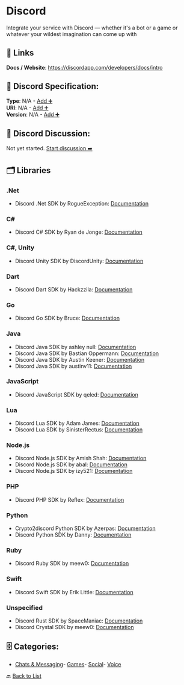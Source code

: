 # Discord

Integrate your service with Discord — whether it's a bot or a game or whatever your wildest imagination can come up with

##  🔗 Links
**Docs / Website**: https://discordapp.com/developers/docs/intro

## 🧬 Discord Specification:
**Type**: N/A - [Add ➕](https://github.com/apis-list/apis-list/edit/main/apis.yaml#L5284)  
**URI**: N/A - [Add ➕](https://github.com/apis-list/apis-list/edit/main/apis.yaml#L5284)  
**Version**: N/A - [Add ➕](https://github.com/apis-list/apis-list/edit/main/apis.yaml#L5284)

## 💬 Discord Discussion:
Not yet started. [Start discussion ➡️](https://github.com/apis-list/apis-list/discussions/new)

## 🗂️ Libraries
### .Net
- Discord .Net SDK by RogueException: [Documentation](https://github.com/RogueException/Discord.Net)
### C#
- Discord C# SDK by Ryan de Jonge: [Documentation](https://github.com/NaamloosDT/DSharpPlus)
### C#, Unity
- Discord Unity SDK by DiscordUnity: [Documentation](https://github.com/DiscordUnity/DiscordUnity)
### Dart
- Discord Dart SDK by Hackzzila: [Documentation](https://github.com/hackzzila/Discord-Dart)
### Go
- Discord Go SDK by Bruce: [Documentation](https://github.com/bwmarrin/discordgo)
### Java
- Discord Java SDK by ashley null: [Documentation](https://github.com/nerd/Discord4J)
- Discord Java SDK by Bastian Oppermann: [Documentation](https://github.com/BtoBastian/Javacord)
- Discord Java SDK by Austin Keener: [Documentation](https://github.com/DV8FromTheWorld/JDA/)
- Discord Java SDK by austinv11: [Documentation](https://github.com/austinv11/Discord4J)
### JavaScript
- Discord JavaScript SDK by qeled: [Documentation](https://github.com/qeled/discordie)
### Lua
- Discord Lua SDK by Adam James: [Documentation](https://github.com/satom99/litcord)
- Discord Lua SDK by SinisterRectus: [Documentation](https://github.com/SinisterRectus/Discordia)
### Node.js
- Discord Node.js SDK by Amish Shah: [Documentation](https://github.com/hydrabolt/discord.js)
- Discord Node.js SDK by abal: [Documentation](https://github.com/abalabahaha/eris)
- Discord Node.js SDK by izy521: [Documentation](https://github.com/izy521/discord.io)
### PHP
- Discord PHP SDK by Reflex: [Documentation](https://github.com/teamreflex/DiscordPHP)
### Python
- Crypto2discord Python SDK by Azerpas: [Documentation](https://github.com/azerpas/Crypto2discord)
- Discord Python SDK by Danny: [Documentation](https://github.com/Rapptz/discord.py)
### Ruby
- Discord Ruby SDK by meew0: [Documentation](https://github.com/meew0/discordrb)
### Swift
- Discord Swift SDK by Erik Little: [Documentation](https://github.com/nuclearace/SwiftDiscord)
### Unspecified
- Discord Rust SDK by SpaceManiac: [Documentation](https://github.com/SpaceManiac/discord-rs)
- Discord Crystal SDK by meew0: [Documentation](https://github.com/meew0/discordcr)


## 🗄️ Categories:
- [Chats & Messaging](https://github.com/apis-list/apis-list#chats--messaging-)- [Games](https://github.com/apis-list/apis-list#games-)- [Social](https://github.com/apis-list/apis-list#social-)- [Voice](https://github.com/apis-list/apis-list#voice-)

🔙  [Back to List](https://github.com/apis-list/apis-list)
